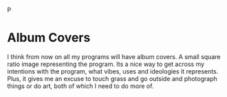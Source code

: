P
# Album Covers
I think from now on all my programs will have album covers. A small square ratio image representing the program. Its a nice way to get across my intentions with the program, what vibes, uses and ideologies it represents. Plus, it gives me an excuse to touch grass and go outside and photograph things or do art, both of which I need to do more of.